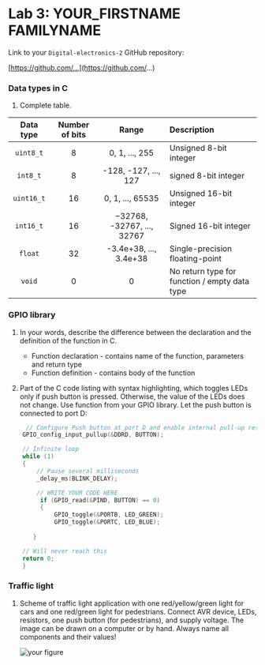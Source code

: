 # Lab 3: YOUR_FIRSTNAME FAMILYNAME

Link to your `Digital-electronics-2` GitHub repository:

   [https://github.com/...](https://github.com/...)


### Data types in C

1. Complete table.

| **Data type** | **Number of bits** | **Range** | **Description** |
| :-: | :-: | :-: | :-- | 
| `uint8_t`  | 8 | 0, 1, ..., 255 | Unsigned 8-bit integer |
| `int8_t`   | 8 | -128, -127, ..., 127 | signed 8-bit integer |
| `uint16_t` | 16 | 0, 1, ..., 65535 | Unsigned 16-bit integer |
| `int16_t`  | 16 | −32768, -32767, ..., 32767 | Signed 16-bit integer |
| `float`    | 32 | -3.4e+38, ..., 3.4e+38 | Single-precision floating-point |
| `void`     | 0 | 0 | No return type for function / empty data type |


### GPIO library

1. In your words, describe the difference between the declaration and the definition of the function in C.
   * Function declaration - contains name of the function, parameters and return type 
   * Function definition - contains body of the function 

2. Part of the C code listing with syntax highlighting, which toggles LEDs only if push button is pressed. Otherwise, the value of the LEDs does not change. Use function from your GPIO library. Let the push button is connected to port D:

```c
     // Configure Push button at port D and enable internal pull-up resistor
	GPIO_config_input_pullup(&DDRD, BUTTON);

    // Infinite loop
    while (1)
    {
        // Pause several milliseconds
        _delay_ms(BLINK_DELAY);

        // WRITE YOUR CODE HERE
		 if (GPIO_read(&PIND, BUTTON) == 0)
		 {
			 GPIO_toggle(&PORTB, LED_GREEN);
			 GPIO_toggle(&PORTC, LED_BLUE);
		 
       }

    // Will never reach this
    return 0;
    }
```


### Traffic light

1. Scheme of traffic light application with one red/yellow/green light for cars and one red/green light for pedestrians. Connect AVR device, LEDs, resistors, one push button (for pedestrians), and supply voltage. The image can be drawn on a computer or by hand. Always name all components and their values!

   ![your figure]()
